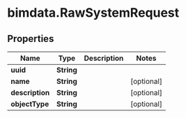 # bimdata.RawSystemRequest

## Properties

Name | Type | Description | Notes
------------ | ------------- | ------------- | -------------
**uuid** | **String** |  | 
**name** | **String** |  | [optional] 
**description** | **String** |  | [optional] 
**objectType** | **String** |  | [optional] 


